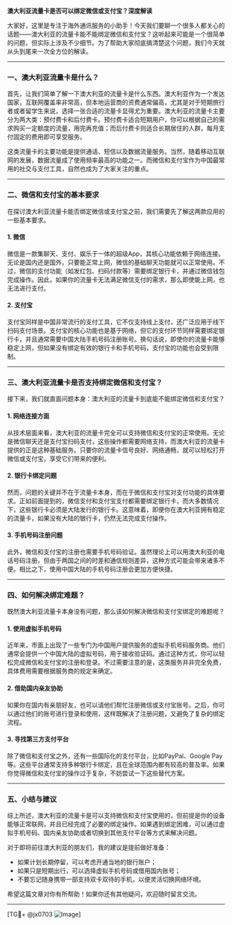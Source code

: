 **澳大利亚流量卡是否可以绑定微信或支付宝？深度解读**

大家好，这里是专注于海外通讯服务的小助手！今天我们要聊一个很多人都关心的话题——澳大利亚的流量卡能不能绑定微信和支付宝？这听起来可能是一个很简单的问题，但实际上涉及不少细节。为了帮助大家彻底搞清楚这个问题，我们今天就从头到尾来一次全方位的解读。

---

### **一、澳大利亚流量卡是什么？**
首先，让我们简单了解一下澳大利亚的流量卡是什么东西。澳大利亚作为一个发达国家，互联网覆盖率非常高，但本地运营商的资费通常偏高，尤其是对于短期旅行者或者留学生来说，选择一张合适的流量卡显得尤为重要。澳大利亚的流量卡主要分为两大类：预付费卡和后付费卡。预付费卡适合短期用户，你可以根据自己的需求购买一定额度的流量，用完再充值；而后付费卡则适合长期居住的人群，每月支付固定的费用即可享受服务。

这类流量卡的主要功能是提供通话、短信以及数据流量服务。当然，随着移动互联网的发展，数据流量成了使用频率最高的功能之一。而微信和支付宝作为中国最常用的社交与支付工具，自然也成为了大家关注的重点。

---

### **二、微信和支付宝的基本要求**
在探讨澳大利亚流量卡能否绑定微信或支付宝之前，我们需要先了解这两款应用的一些基本要求。

#### **1. 微信**
微信是一款集聊天、支付、娱乐于一体的超级App，其核心功能依赖于网络连接。无论是国内还是国外，只要能正常上网，微信的基础聊天功能就可以正常使用。不过，微信的支付功能（如发红包、扫码付款等）需要绑定银行卡，并通过微信钱包完成操作。因此，如果你的流量卡无法满足微信支付的需求，那么即使能上网，也无法进行支付。

#### **2. 支付宝**
支付宝同样是中国非常流行的支付工具，它不仅支持线上支付，还广泛应用于线下扫码支付场景。支付宝的核心功能也是基于网络，但它的支付环节同样需要绑定银行卡，并且通常需要中国大陆手机号码注册账号。换句话说，即使你的流量卡能够稳定上网，但如果没有绑定有效的银行卡和手机号码，支付宝的功能也会受到限制。

---

### **三、澳大利亚流量卡是否支持绑定微信和支付宝？**
接下来，我们就直面问题本身：澳大利亚的流量卡到底能不能绑定微信和支付宝？

#### **1. 网络连接方面**
从技术层面来看，澳大利亚的流量卡完全可以支持微信和支付宝的正常使用。无论是微信聊天还是支付宝扫码支付，这些操作都需要网络支持，而澳大利亚的流量卡提供的正是这种基础服务。只要你的流量卡信号良好、网络通畅，就可以轻松打开微信或支付宝，享受它们带来的便利。

#### **2. 银行卡绑定问题**
然而，问题的关键并不在于流量卡本身，而在于微信和支付宝对支付功能的具体要求。正如前面提到的，微信支付和支付宝支付都需要绑定银行卡，而大多数情况下，这些银行卡必须是大陆发行的银行卡。这意味着，即便你在澳大利亚拥有稳定的流量卡，如果没有大陆的银行卡，仍然无法完成支付操作。

#### **3. 手机号码注册问题**
此外，微信和支付宝的注册也需要手机号码验证。虽然理论上可以用澳大利亚的电话号码注册，但由于两国之间的时差和通信规则差异，这种方式可能会带来诸多不便。相比之下，使用中国大陆的手机号码注册会更加方便快捷。

---

### **四、如何解决绑定难题？**
既然澳大利亚流量卡本身没有问题，那么该如何解决微信和支付宝绑定的难题呢？

#### **1. 使用虚拟手机号码**
近年来，市面上出现了一些专门为中国用户提供服务的虚拟手机号码服务商。他们通常会提供一个中国大陆的虚拟号码，用于接收验证码。通过这种方式，你可以轻松完成微信和支付宝的注册和登录。不过需要注意的是，这类服务并非完全免费，具体费用需要根据服务商的规定来确定。

#### **2. 借助国内亲友协助**
如果你在国内有亲朋好友，也可以请他们帮忙注册微信或支付宝账号。之后，你可以通过他们的账号进行登录和使用，这样既解决了注册问题，又避免了复杂的绑定流程。

#### **3. 寻找第三方支付平台**
除了微信和支付宝之外，还有一些国际化的支付平台，比如PayPal、Google Pay等。这些平台通常支持多种银行卡绑定，且在全球范围内都有较高的普及率。如果你觉得微信和支付宝的操作过于复杂，不妨尝试一下这些替代方案。

---

### **五、小结与建议**
综上所述，澳大利亚的流量卡是可以支持微信和支付宝使用的，但前提是你的设备能够正常联网，并且已经完成了必要的绑定操作。如果遇到绑定困难，可以通过虚拟手机号码、国内亲友协助或者切换到其他支付平台等方式来解决问题。

对于即将前往澳大利亚的朋友们，我的建议是提前做好准备：
- 如果计划长期停留，可以考虑开通当地的银行账户；
- 如果只是短期出行，可以选择虚拟手机号码或借用国内账号；
- 不要忘记随身携带一部支持双卡双待的手机，以便灵活切换网络环境。

希望这篇文章对你有所帮助！如果你还有其他疑问，欢迎随时留言交流。

---

[TG💪+ @jx0703 ![Image](https://github.com/user-attachments/assets/dbca1d08-cadb-493c-b0ec-ad6f7a83f270)]